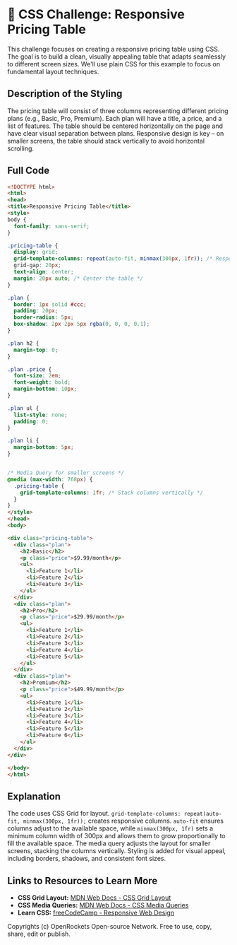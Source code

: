 # 🐞 CSS Challenge: Responsive Pricing Table


This challenge focuses on creating a responsive pricing table using CSS.  The goal is to build a clean, visually appealing table that adapts seamlessly to different screen sizes. We'll use plain CSS for this example to focus on fundamental layout techniques.


## Description of the Styling

The pricing table will consist of three columns representing different pricing plans (e.g., Basic, Pro, Premium). Each plan will have a title, a price, and a list of features.  The table should be centered horizontally on the page and have clear visual separation between plans.  Responsive design is key – on smaller screens, the table should stack vertically to avoid horizontal scrolling.


## Full Code

```html
<!DOCTYPE html>
<html>
<head>
<title>Responsive Pricing Table</title>
<style>
body {
  font-family: sans-serif;
}

.pricing-table {
  display: grid;
  grid-template-columns: repeat(auto-fit, minmax(300px, 1fr)); /* Responsive columns */
  grid-gap: 20px;
  text-align: center;
  margin: 20px auto; /* Center the table */
}

.plan {
  border: 1px solid #ccc;
  padding: 20px;
  border-radius: 5px;
  box-shadow: 2px 2px 5px rgba(0, 0, 0, 0.1);
}

.plan h2 {
  margin-top: 0;
}

.plan .price {
  font-size: 2em;
  font-weight: bold;
  margin-bottom: 10px;
}

.plan ul {
  list-style: none;
  padding: 0;
}

.plan li {
  margin-bottom: 5px;
}


/* Media Query for smaller screens */
@media (max-width: 768px) {
  .pricing-table {
    grid-template-columns: 1fr; /* Stack columns vertically */
  }
}
</style>
</head>
<body>

<div class="pricing-table">
  <div class="plan">
    <h2>Basic</h2>
    <p class="price">$9.99/month</p>
    <ul>
      <li>Feature 1</li>
      <li>Feature 2</li>
      <li>Feature 3</li>
    </ul>
  </div>
  <div class="plan">
    <h2>Pro</h2>
    <p class="price">$29.99/month</p>
    <ul>
      <li>Feature 1</li>
      <li>Feature 2</li>
      <li>Feature 3</li>
      <li>Feature 4</li>
      <li>Feature 5</li>
    </ul>
  </div>
  <div class="plan">
    <h2>Premium</h2>
    <p class="price">$49.99/month</p>
    <ul>
      <li>Feature 1</li>
      <li>Feature 2</li>
      <li>Feature 3</li>
      <li>Feature 4</li>
      <li>Feature 5</li>
      <li>Feature 6</li>
    </ul>
  </div>
</div>

</body>
</html>
```


## Explanation

The code uses CSS Grid for layout.  `grid-template-columns: repeat(auto-fit, minmax(300px, 1fr));` creates responsive columns.  `auto-fit` ensures columns adjust to the available space, while `minmax(300px, 1fr)` sets a minimum column width of 300px and allows them to grow proportionally to fill the available space. The media query adjusts the layout for smaller screens, stacking the columns vertically.  Styling is added for visual appeal, including borders, shadows, and consistent font sizes.


## Links to Resources to Learn More

* **CSS Grid Layout:** [MDN Web Docs - CSS Grid Layout](https://developer.mozilla.org/en-US/docs/Web/CSS/CSS_Grid_Layout)
* **CSS Media Queries:** [MDN Web Docs - CSS Media Queries](https://developer.mozilla.org/en-US/docs/Web/CSS/Media_Queries)
* **Learn CSS:** [freeCodeCamp - Responsive Web Design](https://www.freecodecamp.org/learn/responsive-web-design/)


Copyrights (c) OpenRockets Open-source Network. Free to use, copy, share, edit or publish.

